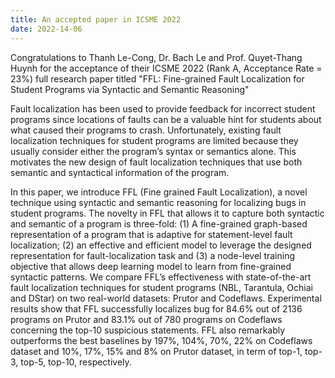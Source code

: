 ```yaml
---
title: An accepted paper in ICSME 2022
date: 2022-14-06
---
```


Congratulations to Thanh Le-Cong, Dr. Bach Le and Prof. Quyet-Thang Huynh for the acceptance of their ICSME 2022 (Rank A, Acceptance Rate = 23%) full research paper titled "FFL: Fine-grained Fault Localization for Student Programs via Syntactic and Semantic Reasoning"

<!--more-->
Fault localization has been used to provide feedback for incorrect student programs since locations of faults can be a valuable hint for students about what caused their programs to crash. Unfortunately, existing fault localization techniques for student programs are limited because they usually consider either the program’s syntax or semantics alone. This motivates the new design of fault localization techniques that use both semantic and syntactical information of the program.

In this paper, we introduce FFL (Fine grained Fault Localization), a novel technique using syntactic and semantic reasoning for localizing bugs in student programs. The novelty in FFL that allows it to capture both syntactic and semantic
of a program is three-fold: (1) A fine-grained graph-based representation of a program that is adaptive for statement-level fault localization; (2) an effective and efficient model to leverage the designed representation for fault-localization task and (3) a node-level training objective that allows deep learning model to learn from fine-grained syntactic patterns. We compare FFL’s effectiveness with state-of-the-art fault localization techniques for student programs (NBL, Tarantula, Ochiai and DStar) on two real-world datasets: Prutor and Codeflaws. Experimental results show that FFL successfully localizes bug for 84.6% out of 2136 programs on Prutor and 83.1% out of 780 programs on Codeflaws concerning the top-10 suspicious statements. FFL also remarkably outperforms the best baselines by 197%, 104%, 70%, 22% on Codeflaws dataset and 10%, 17%, 15% and 8% on Prutor dataset, in term of top-1, top-3, top-5, top-10, respectively.